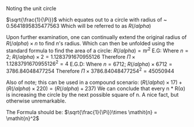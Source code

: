 Noting the unit circle 

$\sqrt{\frac{1}{\Pi}}$ which equates out to a circle with radius of ~ 0.5641895835477563 Which will be referred to as $\mathit{R}(/alpha)$

Upon further examination, one can continually extend the original radius of $\mathit{R}(/alpha)\times\mathit{n}$ to find $\mathit{n}$'s radius. Which can then be unfolded using the standard formula to find the area of a circle:
$\mathit{R}(/alpha)=\pi\mathit{r}^2$
E.G: Where $\mathit{n}=2$; $\mathit{R}(/alpha)\times 2 = 1.1283791670955126$
Therefore $\Pi\times 1.1283791670955126^2 = 4$ 
E.G.D: Where $\mathit{n}=6712$; $\mathit{R}(/alpha) \times 6712 = 3786.84048477254$ 
Therefore $\Pi\times 3786.84048477254^2 = 45050944$

Also of note; this can be used in a compound scenario: $(\mathit{R}(/alpha) \times 17) + (\mathit{R}(/alpha) \times 220) = (\mathit{R}(/alpha) + 237)$
We can conclude that every n * R(α) is increasing the circle by the next possible square of n. A nice fact, but otherwise unremarkable.

The Formula should be: $\sqrt{\frac{1}{\Pi}}\times \mathit{n} = \mathit{n}^2$
